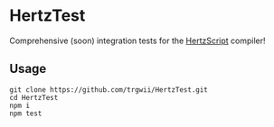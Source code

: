 # HertzTest

Comprehensive (soon) integration tests for the [HertzScript](https://github.com/Floofies/HertzScript) compiler!

## Usage

```shell
git clone https://github.com/trgwii/HertzTest.git
cd HertzTest
npm i
npm test
```

